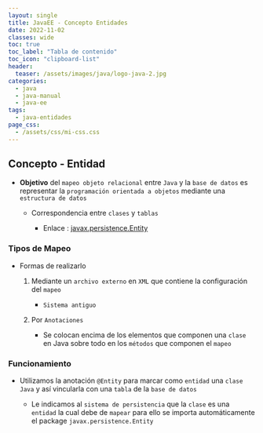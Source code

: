 ```yaml
---
layout: single
title: JavaEE - Concepto Entidades
date: 2022-11-02
classes: wide
toc: true
toc_label: "Tabla de contenido"
toc_icon: "clipboard-list"
header:
  teaser: /assets/images/java/logo-java-2.jpg
categories:
  - java
  - java-manual
  - java-ee
tags:
  - java-entidades
page_css:
  - /assets/css/mi-css.css
---
```


## Concepto - Entidad

* **Objetivo** del ``mapeo objeto relacional`` entre ``Java`` y la ``base de datos`` es representar la ``programación orientada a objetos`` mediante una ``estructura de datos``

  * Correspondencia entre ``clases`` y ``tablas``

    * Enlace : [javax.persistence.Entity](https://docs.oracle.com/javaee/7/api/)

### Tipos de Mapeo

* Formas de realizarlo

  1. Mediante un ``archivo externo`` en ``XML`` que contiene la configuración del ``mapeo``

      * ``Sistema antiguo``

  2. Por ``Anotaciones``

      * Se colocan encima de los elementos que componen una ``clase`` en Java sobre todo en los ``métodos`` que componen el ``mapeo``

### Funcionamiento

* Utilizamos la anotación ``@Entity`` para marcar como ``entidad`` una ``clase Java`` y así vincularla con una ``tabla`` de la ``base de datos``

  * Le indicamos al ``sistema de persistencia`` que la ``clase`` es una ``entidad`` la cual debe de ``mapear`` para ello se importa automáticamente el package ``javax.persistence.Entity``
  